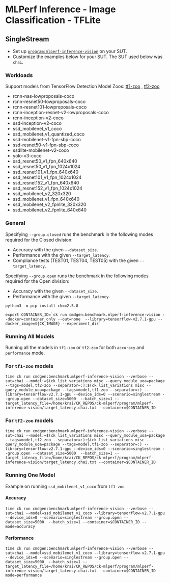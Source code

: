 # MLPerf Inference - Image Classification - TFLite

## SingleStream

- Set up [`program:mlperf-inference-vision`](https://github.com/krai/ck-mlperf/blob/master/program/mlperf-inference-vision/README.md) on your SUT.
- Customize the examples below for your SUT. The SUT used below was `chai`.

### Workloads
Support models from TensorFlow Detection Model Zoos: [tf1-zoo](https://github.com/tensorflow/models/blob/master/research/object_detection/g3doc/tf1_detection_zoo.md) , [tf2-zoo](https://github.com/tensorflow/models/blob/master/research/object_detection/g3doc/)

- rcnn-nas-lowproposals-coco
- rcnn-resnet50-lowproposals-coco
- rcnn-resnet101-lowproposals-coco
- rcnn-inception-resnet-v2-lowproposals-coco
- rcnn-inception-v2-coco
- ssd-inception-v2-coco
- ssd_mobilenet_v1_coco
- ssd_mobilenet_v1_quantized_coco
- ssd-mobilenet-v1-fpn-sbp-coco
- ssd-resnet50-v1-fpn-sbp-coco
- ssdlite-mobilenet-v2-coco
- yolo-v3-coco
- ssd_resnet50_v1_fpn_640x640
- ssd_resnet50_v1_fpn_1024x1024
- ssd_resnet101_v1_fpn_640x640
- ssd_resnet101_v1_fpn_1024x1024
- ssd_resnet152_v1_fpn_640x640
- ssd_resnet152_v1_fpn_1024x1024
- ssd_mobilenet_v2_320x320
- ssd_mobilenet_v1_fpn_640x640
- ssd_mobilenet_v2_fpnlite_320x320
- ssd_mobilenet_v2_fpnlite_640x640

### General

Specifying `--group.closed` runs the benchmark in the following modes required for the Closed division:
- Accuracy with the given `--dataset_size`.
- Performance with the given `--target_latency`.
- Compliance tests (TEST01, TEST04, TEST05) with the given `--target_latency`.

Specifying `--group.open` runs the benchmark in the following modes required for the Open division:
- Accuracy with the given `--dataset_size`.
- Performance with the given `--target_latency`.

```
python3 -m pip install ck==2.5.8

export CONTAINER_ID=`ck run cmdgen:benchmark.mlperf-inference-vision --docker=container_only --out=none  --library=tensorflow-v2.7.1-gpu --docker_image=${CK_IMAGE} --experiment_dir`
```

### Running All Models 

Running all the models in `tf1-zoo` or `tf2-zoo` for both `accuracy` and `performance` mode. 

### For `tf1-zoo` models
```
time ck run cmdgen:benchmark.mlperf-inference-vision --verbose --sut=chai --model:=$(ck list_variations misc --query_module_uoa=package --tags=model,tf2-zoo --separator=:):$(ck list_variations misc --query_module_uoa=package --tags=model,tf1-zoo --separator=:) --library=tensorflow-v2.7.1-gpu --device_ids=0 --scenario=singlestream --group.open --dataset_size=5000  --batch_size=1 --target_latency_file=/home/krai/CK_REPOS/ck-mlperf/program/mlperf-inference-vision/target_latency.chai.txt --container=$CONTAINER_ID
```

### For `tf2-zoo` models
```
time ck run cmdgen:benchmark.mlperf-inference-vision --verbose --sut=chai --model:=$(ck list_variations misc --query_module_uoa=package --tags=model,tf2-zoo --separator=:):$(ck list_variations misc --query_module_uoa=package --tags=model,tf1-zoo --separator=:) --library=tensorflow-v2.7.1-gpu --device_ids=0 --scenario=singlestream --group.open --dataset_size=5000  --batch_size=1 --target_latency_file=/home/krai/CK_REPOS/ck-mlperf/program/mlperf-inference-vision/target_latency.chai.txt --container=$CONTAINER_ID
```

### Running One Model

Example on running `ssd_mobilenet_v1_coco` from `tf1-zoo`

#### Accuracy
```
time ck run cmdgen:benchmark.mlperf-inference-vision --verbose --sut=chai --model=ssd_mobilenet_v1_coco --library=tensorflow-v2.7.1-gpu --device_ids=0 --scenario=singlestream --group.open --dataset_size=5000  --batch_size=1 --container=$CONTAINER_ID --mode=accuracy
```

#### Performance
```
time ck run cmdgen:benchmark.mlperf-inference-vision --verbose --sut=chai --model=ssd_mobilenet_v1_coco --library=tensorflow-v2.7.1-gpu --device_ids=0 --scenario=singlestream --group.open --dataset_size=5000  --batch_size=1 --target_latency_file=/home/krai/CK_REPOS/ck-mlperf/program/mlperf-inference-vision/target_latency.chai.txt --container=$CONTAINER_ID --mode=performance
```

<!-- #### Compliance
```
time ck run cmdgen:benchmark.mlperf-inference-vision --verbose --sut=chai --model=ssd_mobilenet_v1_coco --library=tensorflow-v2.7.1-gpu --device_ids=0 --scenario=singlestream --group.open --dataset_size=5000  --batch_size=1 --target_latency_file=/home/krai/CK_REPOS/ck-mlperf/program/mlperf-inference-vision/target_latency.chai.txt --container=$CONTAINER_ID --compliance,=TEST04,TEST05,TEST01
``` -->
